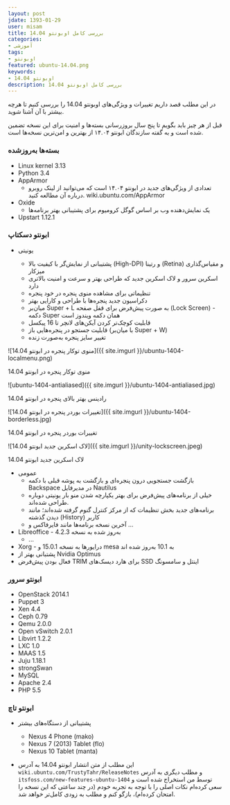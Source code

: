 ```yaml
---
layout: post
jdate: 1393-01-29
user: misam
title: بررسی کامل اوبونتو 14.04
categories:
- آموزشی
tags:
- اوبونتو
featured: ubuntu-14.04.png
keywords:
- اوبونتو 14.04
description: بررسی کامل اوبونتو 14.04
---
```


در این مطلب قصد داریم تغییرات و ویژگی‌های اوبونتو 14.04 را بررسی کنیم تا هرچه بیشتر با آن آشنا شوید.

قبل از هر چیز باید بگویم تا پنج سال بروزرسانی بسته‌ها و امنیت برای این نسخه تضمین شده است و به گفته سازندگان ابونتو ۱۴.۰۴ از بهترین و امن‌ترین نسخه‌ها است.

### بسته‌ها به‌روزشده

*   Linux kernel 3.13
*   Python 3.4
*   AppArmor
    *   تعدادی از ویژگی‌های جدید در ابونتو ۱۴.۰۴ است که می‌توانید از لینک روبرو درباره آن مطالعه کنید. wiki.ubuntu.com/AppArmor
*   Oxide
    *   یک نمایش‌دهنده وب بر اساس گوگل کرومیوم برای پشتیبانی بهتر برنامه‌ها
*   Upstart 1.12.1

### ابونتو دسکتاپ

*   یونیتی

    *   پشتیبانی از نمایش‌گر با کیفیت بالا (High-DPI) و رتینا (Retina) و مقیاس‌گذاری میزکار
    *   اسکرین سرور و لاک اسکرین جدید که طراحی بهتر و سرعت و امنیت بالاتری دارد
    *   تنظیماتی برای مشاهده منوی پنجره در خود پنجره
    *   دکراسیون جدید پنجره‌ها با طراحی و کارایی بهتر
    *   میان‌بر Super + L به صورت پیش‌فرض برای قفل صفحه (Lock Screen) - دکمه Super همان دکمه ویندوز است
    *   قابلیت کوچک‌تر کردن آیکن‌های لانچر تا 16 پیکسل
    *   قابلیت جستجو در پنجره‌هایی باز (با میان‌بر Super + W)
    *   تغییر سایز پنجره به‌صورت زنده

![منوی توکار پنجره در ابونتو 14.04]({{ site.imgurl }}/ubuntu-1404-localmenu.png)

منوی توکار پنجره در ابونتو 14.04

![ubuntu-1404-antialiased]({{ site.imgurl }}/ubuntu-1404-antialiased.jpg)

رادینس بهتر بالای پنجره در ابونتو 14.04

![تغییرات بوردر پنجره در ابونتو 14.04]({{ site.imgurl }}/ubuntu-1404-borderless.jpg)

تغییرات بوردر پنجره در ابونتو 14.04

![لاک اسکرین جدید ابونتو 14.04]({{ site.imgurl }}/unity-lockscreen.jpeg)

لاک اسکرین جدید ابونتو 14.04

*   عمومی
    *   بازگشت جستجویی درون پنجره‌ای و بازگشت به پوشه قبلی با دکمه Backspace در مدیرفایل Nautilus
    *   خیلی از برنامه‌های پیش‌فرض برای بهتر یکپارچه شدن منو بار یونیتی دوباره طراحی شده‌اند.
    *   برنامه‌های جدید بخش تنظیمات که از مرکز کنترل گنوم گرفته شده‌اند؛ مانند دیدن گذشته (History) کاربر
    *   آخرین نسخه برنامه‌ها مانند فایرفاکس و ...
*   Libreoffice - به‌روز شده به نسخه 4.2.3
    *   ...
*   Xorg - درایورها به نسخه 15.0.1 و mesa به 10.1 به‌روز شده اند
*   پشتبانی بهتر از Nvidia Optimus
*   فعال بودن پیش‌فرض TRIM برای هارد دیسک‌های SSD اینتل و سامسونگ

### ابونتو سرور

*   OpenStack 2014.1
*   Puppet 3
*   Xen 4.4
*   Ceph 0.79
*   Qemu 2.0.0
*   Open vSwitch 2.0.1
*   Libvirt 1.2.2
*   LXC 1.0
*   MAAS 1.5
*   Juju 1.18.1
*   strongSwan
*   MySQL
*   Apache 2.4
*   PHP 5.5

### ابونتو تاچ

*   پشتیبانی از دستگاه‌های بیشتر
    *   Nexus 4 Phone (mako)
    *   Nexus 7 (2013) Tablet (flo)
    *   Nexus 10 Tablet (manta)

* این مطلب از متن انتشار ابونتو 14.04 به آدرس `wiki.ubuntu.com/TrustyTahr/ReleaseNotes` و مطلب دیگری به آدرس `itsfoss.com/new-features-ubuntu-1404` توسط من استخراج شده است و سعی کرده‌ام نکات اصلی را با توجه به تجربه خودم (در چند ساعتی که این نسخه را امتحان کرده‌ام)، بازگو کنم و مطلب به زودی کامل‌تر خواهد شد.